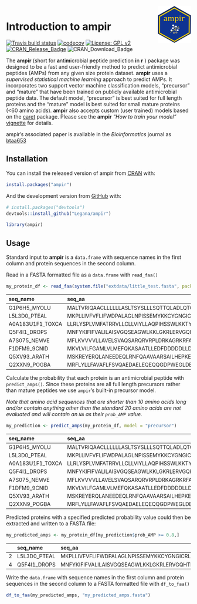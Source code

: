 
<!-- README.md is generated from README.Rmd. Please edit that file -->

<img src="inst/logo/ampir_hex.png" width="90" align="right" height="100" />

# Introduction to ampir

<!-- badges: start -->

[![Travis build
status](https://travis-ci.org/Legana/ampir.svg?branch=master)](https://travis-ci.org/Legana/ampir)
[![codecov](https://codecov.io/gh/Legana/ampir/branch/master/graph/badge.svg)](https://codecov.io/gh/Legana/ampir)
[![License: GPL
v2](https://img.shields.io/badge/License-GPL%20v2-blue.svg)](https://www.gnu.org/licenses/old-licenses/gpl-2.0.en.html)
[![CRAN\_Release\_Badge](http://www.r-pkg.org/badges/version-ago/ampir)](https://CRAN.R-project.org/package=ampir?color=yellow)
![CRAN\_Download\_Badge](http://cranlogs.r-pkg.org/badges/grand-total/ampir?color=red)
<!-- badges: end -->

The **ampir** (short for **a**nti**m**icrobial **p**eptide prediction
**i**n **r** ) package was designed to be a fast and user-friendly
method to predict antimicrobial peptides (AMPs) from any given size
protein dataset. **ampir** uses a *supervised statistical machine
learning* approach to predict AMPs. It incorporates two support vector
machine classification models, “precursor” and “mature” that have been
trained on publicly available antimicrobial peptide data. The default
model, “precursor” is best suited for full length proteins and the
“mature” model is best suited for small mature proteins (\<60 amino
acids). **ampir** also accepts custom (user trained) models based on the
[caret](https://github.com/topepo/caret) package. Please see the
**ampir** *“How to train your model”*
[vignette](https://cran.r-project.org/web/packages/ampir/vignettes/train_model.html)
for details.

ampir’s associated paper is available in the *Bioinformatics* journal as
[btaa653](https://academic.oup.com/bioinformatics/article-abstract/doi/10.1093/bioinformatics/btaa653/5873588)

## Installation

You can install the released version of ampir from
[CRAN](https://CRAN.R-project.org) with:

``` r
install.packages("ampir")
```

And the development version from [GitHub](https://github.com/) with:

``` r
# install.packages("devtools")
devtools::install_github("Legana/ampir")
```

``` r
library(ampir)
```

## Usage

Standard input to **ampir** is a `data.frame` with sequence names in the
first column and protein sequences in the second column.

Read in a FASTA formatted file as a `data.frame` with
`read_faa()`

``` r
my_protein_df <- read_faa(system.file("extdata/little_test.fasta", package = "ampir"))
```

| seq\_name         | seq\_aa                                        |
| :---------------- | :--------------------------------------------- |
| G1P6H5\_MYOLU     | MALTVRIQAACLLLLLLASLTSYSLLLSQTTQLADLQTQDTAGAT… |
| L5L3D0\_PTEAL     | MKPLLIVFVFLIFWDPALAGLNPISSEMYKKCYGNGICRLECYTS… |
| A0A183U1F1\_TOXCA | LLRLYSPLVMFATRRVLLCLLVIYLLAQPIHSSWLKKTYKKLENS… |
| Q5F4I1\_DROPS     | MNFYKIFIFVALILAISVGQSEAGWLKKLGKRLERVGQHTRDATI… |
| A7S075\_NEMVE     | MFLKVVVVLLAVELSVAQSARQRVRPLDRKAGRKRFAPIFPRQCS… |
| F1DFM9\_9CNID     | MKVLVILFGAMLVLMEFQKASAATLLEDFDDDDDLLDDGGDFDLE… |
| Q5XV93\_ARATH     | MSKREYERQLANEEDEQLRNFQAAVAARSAILHEPKEAALPPPAP… |
| Q2XXN9\_POGBA     | MRFLYLLFAVAFLFSVQAEDAELEQEQQGDPWEGLDEFQDQPPDD… |

Calculate the probability that each protein is an antimicrobial peptide
with `predict_amps()`. Since these proteins are all full length
precursors rather than mature peptides we use `ampir`’s built-in
precursor model.

*Note that amino acid sequences that are shorter than 10 amino acids
long and/or contain anything other than the standard 20 amino acids are
not evaluated and will contain an `NA` as their `prob_AMP`
value.*

``` r
my_prediction <- predict_amps(my_protein_df, model = "precursor")
```

| seq\_name         | seq\_aa                                        | prob\_AMP |
| :---------------- | :--------------------------------------------- | --------: |
| G1P6H5\_MYOLU     | MALTVRIQAACLLLLLLASLTSYSLLLSQTTQLADLQTQDTAGAT… |     0.359 |
| L5L3D0\_PTEAL     | MKPLLIVFVFLIFWDPALAGLNPISSEMYKKCYGNGICRLECYTS… |     0.839 |
| A0A183U1F1\_TOXCA | LLRLYSPLVMFATRRVLLCLLVIYLLAQPIHSSWLKKTYKKLENS… |     0.019 |
| Q5F4I1\_DROPS     | MNFYKIFIFVALILAISVGQSEAGWLKKLGKRLERVGQHTRDATI… |     0.986 |
| A7S075\_NEMVE     | MFLKVVVVLLAVELSVAQSARQRVRPLDRKAGRKRFAPIFPRQCS… |     0.023 |
| F1DFM9\_9CNID     | MKVLVILFGAMLVLMEFQKASAATLLEDFDDDDDLLDDGGDFDLE… |     0.237 |
| Q5XV93\_ARATH     | MSKREYERQLANEEDEQLRNFQAAVAARSAILHEPKEAALPPPAP… |     0.010 |
| Q2XXN9\_POGBA     | MRFLYLLFAVAFLFSVQAEDAELEQEQQGDPWEGLDEFQDQPPDD… |     0.650 |

Predicted proteins with a specified predicted probability value could
then be extracted and written to a FASTA file:

``` r
my_predicted_amps <- my_protein_df[my_prediction$prob_AMP >= 0.8,]
```

|   | seq\_name     | seq\_aa                                        |
| - | :------------ | :--------------------------------------------- |
| 2 | L5L3D0\_PTEAL | MKPLLIVFVFLIFWDPALAGLNPISSEMYKKCYGNGICRLECYTS… |
| 4 | Q5F4I1\_DROPS | MNFYKIFIFVALILAISVGQSEAGWLKKLGKRLERVGQHTRDATI… |

Write the `data.frame` with sequence names in the first column and
protein sequences in the second column to a FASTA formatted file with
`df_to_faa()`

``` r
df_to_faa(my_predicted_amps, "my_predicted_amps.fasta")
```
